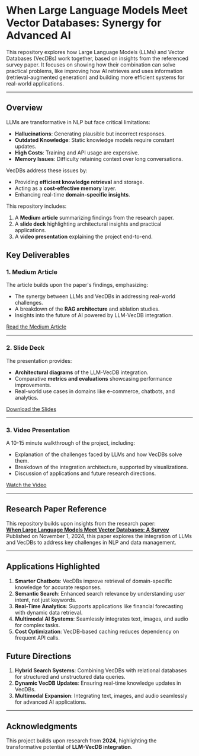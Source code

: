 
# **When Large Language Models Meet Vector Databases: Synergy for Advanced AI**

This repository explores how Large Language Models (LLMs) and Vector Databases (VecDBs) work together, based on insights from the referenced survey paper. It focuses on showing how their combination can solve practical problems, like improving how AI retrieves and uses information (retrieval-augmented generation) and building more efficient systems for real-world applications.

---

## **Overview**

LLMs are transformative in NLP but face critical limitations:
- **Hallucinations**: Generating plausible but incorrect responses.
- **Outdated Knowledge**: Static knowledge models require constant updates.
- **High Costs**: Training and API usage are expensive.
- **Memory Issues**: Difficulty retaining context over long conversations.

VecDBs address these issues by:
- Providing **efficient knowledge retrieval** and storage.
- Acting as a **cost-effective memory** layer.
- Enhancing real-time **domain-specific insights**.

This repository includes:
1. A **Medium article** summarizing findings from the research paper.
2. A **slide deck** highlighting architectural insights and practical applications.
3. A **video presentation** explaining the project end-to-end.



## **Key Deliverables**

### **1. Medium Article**
The article builds upon the paper's findings, emphasizing:
- The synergy between LLMs and VecDBs in addressing real-world challenges.
- A breakdown of the **RAG architecture** and ablation studies.
- Insights into the future of AI powered by LLM-VecDB integration.

[Read the Medium Article](https://medium.com/@subhashr161347/when-large-language-models-meet-vector-databases-the-future-of-ai-integration-b4e59a51f6bc)

---

### **2. Slide Deck**
The presentation provides:
- **Architectural diagrams** of the LLM-VecDB integration.
- Comparative **metrics and evaluations** showcasing performance improvements.
- Real-world use cases in domains like e-commerce, chatbots, and analytics.

[Download the Slides](./LLMs_and_VecDBs_Presentation.pptx)

---

### **3. Video Presentation**
A 10-15 minute walkthrough of the project, including:
- Explanation of the challenges faced by LLMs and how VecDBs solve them.
- Breakdown of the integration architecture, supported by visualizations.
- Discussion of applications and future research directions.

[Watch the Video](./Video_Presentation.mp4)

---

## **Research Paper Reference**
This repository builds upon insights from the research paper:  
**[When Large Language Models Meet Vector Databases: A Survey](https://arxiv.org/abs/2402.01763v3)**  
Published on November 1, 2024, this paper explores the integration of LLMs and VecDBs to address key challenges in NLP and data management.

---

## **Applications Highlighted**

1. **Smarter Chatbots**: VecDBs improve retrieval of domain-specific knowledge for accurate responses.
2. **Semantic Search**: Enhanced search relevance by understanding user intent, not just keywords.
3. **Real-Time Analytics**: Supports applications like financial forecasting with dynamic data retrieval.
4. **Multimodal AI Systems**: Seamlessly integrates text, images, and audio for complex tasks.
5. **Cost Optimization**: VecDB-based caching reduces dependency on frequent API calls.



## **Future Directions**

1. **Hybrid Search Systems**: Combining VecDBs with relational databases for structured and unstructured data queries.
2. **Dynamic VecDB Updates**: Ensuring real-time knowledge updates in VecDBs.
3. **Multimodal Expansion**: Integrating text, images, and audio seamlessly for advanced AI applications.

---

## **Acknowledgments**

This project builds upon research from **2024**, highlighting the transformative potential of **LLM-VecDB integration**. 



